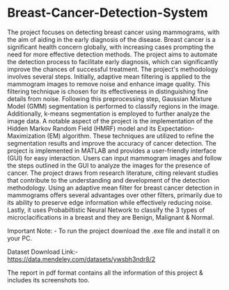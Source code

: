 # Breast-Cancer-Detection-System
The project focuses on detecting breast cancer using mammograms, with the aim of aiding in the early 
diagnosis of the disease. Breast cancer is a significant health concern globally, with increasing cases 
prompting the need for more effective detection methods. The project aims to automate the detection 
process to facilitate early diagnosis, which can significantly improve the chances of successful 
treatment.
The project's methodology involves several steps. Initially, adaptive mean filtering is applied to the 
mammogram images to remove noise and enhance image quality. This filtering technique is chosen for 
its effectiveness in distinguishing fine details from noise. Following this preprocessing step, Gaussian 
Mixture Model (GMM) segmentation is performed to classify regions in the image. Additionally, k-means segmentation is employed to further analyze the image data.
A notable aspect of the project is the implementation of the Hidden Markov Random Field (HMRF) 
model and its Expectation-Maximization (EM) algorithm. These techniques are utilized to refine the 
segmentation results and improve the accuracy of cancer detection.
The project is implemented in MATLAB and provides a user-friendly interface (GUI) for easy 
interaction. Users can input mammogram images and follow the steps outlined in the GUI to analyze 
the images for the presence of cancer. The project draws from research literature, citing relevant studies 
that contribute to the understanding and development of the detection methodology.
Using an adaptive mean filter for breast cancer detection in mammograms offers several advantages 
over other filters, primarily due to its ability to preserve edge information while effectively reducing 
noise. Lastly, it uses Probabiltistic Neural Network to classify the 3 types of microclacifications in a breast and they are Benign, Malignant & Normal.

Important Note: - To run the project download the .exe file and install it on your PC. 

Dataset Download Link:- https://data.mendeley.com/datasets/ywsbh3ndr8/2

The report in pdf format contains all the information of this project & includes its screenshots too.
